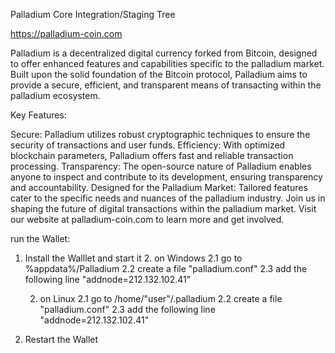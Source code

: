 Palladium Core Integration/Staging Tree

https://palladium-coin.com

Palladium is a decentralized digital currency forked from Bitcoin, designed to offer enhanced features and capabilities specific to the palladium market. Built upon the solid foundation of the Bitcoin protocol, Palladium aims to provide a secure, efficient, and transparent means of transacting within the palladium ecosystem.

Key Features:

Secure: Palladium utilizes robust cryptographic techniques to ensure the security of transactions and user funds.
Efficiency: With optimized blockchain parameters, Palladium offers fast and reliable transaction processing.
Transparency: The open-source nature of Palladium enables anyone to inspect and contribute to its development, ensuring transparency and accountability.
Designed for the Palladium Market: Tailored features cater to the specific needs and nuances of the palladium industry.
Join us in shaping the future of digital transactions within the palladium market. Visit our website at palladium-coin.com to learn more and get involved.



run the Wallet:

1. Install the Walllet and start it
     2. on Windows
         2.1 go to %appdata%/Palladium
         2.2 create a file "palladium.conf"
         2.3 add the following line "addnode=212.132.102.41"

    2. on Linux
         2.1 go to /home/"user"/.palladium
         2.2 create a file "palladium.conf"
         2.3 add the following line "addnode=212.132.102.41"
3. Restart the Wallet
